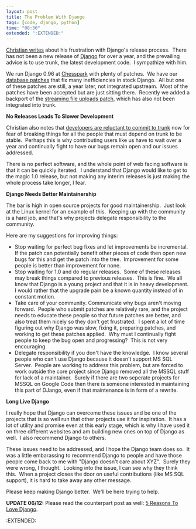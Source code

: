 ```yaml
---
layout: post
title: The Problem With Django
tags: [code, django, python]
time: "08:30"
extended: ":EXTENDED:"
---
```


<a href="http://www.technobabble.dk/2008/jun/07/django-importance-releases/">Christian writes</a> about his frustration with Django's release process.  There has not been a new release of <a href="http://www.djangoproject.com/">Django</a> for over a year, and the prevailing advice is to use trunk, the latest development code.  I sympathize with him.

We run Django 0.96 at <a href="http://www.chesspark.com/">Chesspark</a> with plenty of patches.  We have our <a href="https://metajack.im/2007/08/02/django-patches-for-efficient-database-access/">database patches</a> that fix many inefficiencies in stock Django.  All but one of these patches are still, a year later, not integrated upstream.  Most of the patches have been accepted but are just sitting there.  Recently we added a backport of the <a href="http://code.djangoproject.com/ticket/2070">streaming file uploads patch</a>, which has also not been integrated into trunk.

<strong>No Releases Leads To Slower Development</strong>

Christian also notes that <a href="http://code.djangoproject.com/ticket/3639">developers are reluctant to commit to trunk</a> now for fear of breaking things for all the people that must depend on trunk to be stable.  Perhaps this is why contributing users like us have to wait over a year and continually fight to have our bugs remain open and our issues addressed.

There is no perfect software, and the whole point of web facing software is that it can be quickly iterated.  I understand that Django would like to get to the magic 1.0 release, but not making any interim releases is just making the whole process take longer, I fear.

<strong>Django Needs Better Maintainership</strong>

The bar is high in open source projects for good maintainership.  Just look at the Linux kernel for an example of this.  Keeping up with the community is a hard job, and that's why projects delegate responsibility to the community.

Here are my suggestions for improving things:
<ul>
	<li>Stop waiting for perfect bug fixes and let improvements be incremental.  If the patch can potentially benefit other pieces of code then open new bugs for this and get the patch into the tree.  Improvement for some people is better than improvement for none.</li>
	<li>Stop waiting for 1.0 and do regular releases.  Some of these releases may break things compared to previous releases.  This is fine.  We all know that Django is a young project and that it is in heavy development.  I would rather that the upgrade pain be a known quantity instead of in constant motion.</li>
	<li>Take care of your community. Communicate why bugs aren't moving forward.  People who submit patches are relatively rare, and the project needs to educate these people so that future patches are better, and also treat them nicely so they don't get frustrated.  I spent a lot of time figuring out why Django was slow, fixing it, preparing patches, and working to get these patches applied.  Why must I continually fight people to keep the bug open and progressing?  This is not very encouraging.</li>
	<li>Delegate responsibility if you don't have the knowledge.  I know several people who can't use Django because it doesn't support MS SQL Server.  People are working to address this problem, but are forced to work outside the core project since Django removed all the MSSQL stuff for lack of a maintainer.  Surely if there are two seperate projects for MSSQL on Google Code then there is someone interested in maintaining this part of DJango, even if that maintenance is in form of a rewrite.</li>
</ul>
<strong>Long Live Django</strong>

I really hope that Django can overcome these issues and be one of the projects that is so well run that other projects use it for inspiration.  It has a lot of utility and promise even at this early stage, which is why I have used it on three different websites and am building new ones on top of Django as well.  I also recommend Django to others.

These issues need to be addressed, and I hope the Django team does so.  It was a little embarassing to recommend Django to people and have those people come back to me with "Django doesn't care about XYZ".  Surely they were wrong, I thought.  Looking into the issue, I can see why they think this.  When a project closes the door on useful contributions (like MS SQL support), it is hard to take away any other message.

Please keep making Django better.  We'll be here trying to help.

<strong>UPDATE 06/12:</strong> Please read the counterpart post as well: <a href="https://metajack.im/2008/06/12/5-reasons-to-love-django/">5 Reasons To Love Django</a>.

:EXTENDED:


